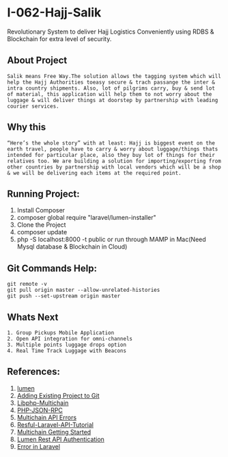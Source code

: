 # I-062-Hajj-Salik
Revolutionary System to deliver Hajj Logistics Conveniently using RDBS & Blockchain for extra level of security.

## About Project
    Salik means Free Way.The solution allows the tagging system which will help the Hajj Authorities toeasy secure & trach passange the inter & intra country shipments. Also, lot of pilgrims carry, buy & send lot of material, this application will help them to not worry about the luggage & will deliver things at doorstep by partnership with leading courier services.

## Why this
    “Here’s the whole story” with at least: Hajj is biggest event on the earth travel, people have to carry & worry about luggage/things thats intended for particular place, also they buy lot of things for their relatives too. We are building a solution for importing/exporting from other countries by partnership with local vendors which will be a shop & we will be delivering each items at the required point.

## Running Project:
1. Install Composer
2. composer global require "laravel/lumen-installer"
3. Clone the Project
4. composer update
5. php -S localhost:8000 -t public or run through MAMP in Mac(Need Mysql database & Blockchain in Cloud)



## Git Commands Help:
```git remote add origin https://github.com/containeraki/multichain-laravel-blockchain.git
git remote -v
git pull origin master --allow-unrelated-histories
git push --set-upstream origin master
```

## Whats Next
    1. Group Pickups Mobile Application 
    2. Open API integration for omni-channels 
    3. Multiple points luggage drops option 
    4. Real Time Track Luggage with Beacons


## References:

1. [lumen](https://lumen.laravel.com/docs/5.6)
2. [Adding Existing Project to Git](https://help.github.com/articles/adding-an-existing-project-to-github-using-the-command-line/)
3. [Libphp-Multichain](https://github.com/Kunstmaan/libphp-multichain)
4. [PHP-JSON-RPC](https://github.com/datto/php-json-rpc)
5. [Multichain API Errors](https://www.multichain.com/developers/api-errors/)
6. [Resful-Laravel-API-Tutorial](https://www.toptal.com/laravel/restful-laravel-api-tutorial)
7. [Multichain Getting Started](https://www.multichain.com/getting-started/)
8. [Lumen Rest API Authentication](https://www.cloudways.com/blog/lumen-rest-api-authentication/)
9. [Error in Laravel](https://laravel-news.com/laravel-5-4-key-too-long-error)
